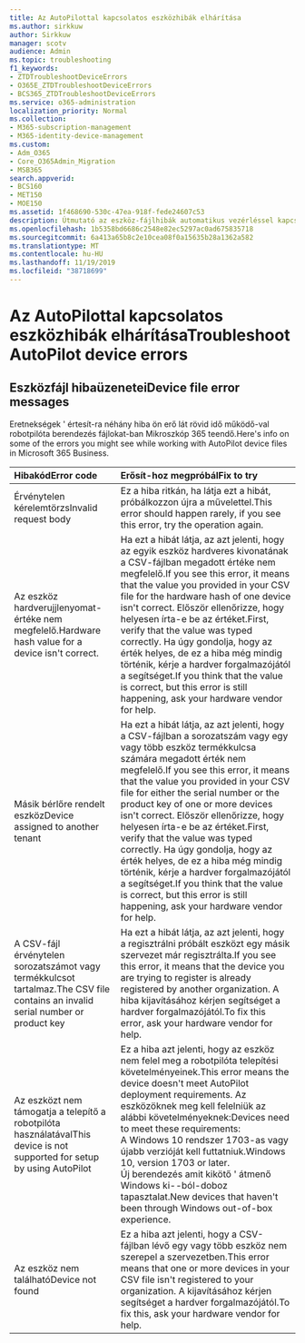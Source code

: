 ```yaml
---
title: Az AutoPilottal kapcsolatos eszközhibák elhárítása
ms.author: sirkkuw
author: Sirkkuw
manager: scotv
audience: Admin
ms.topic: troubleshooting
f1_keywords:
- ZTDTroubleshootDeviceErrors
- O365E_ZTDTroubleshootDeviceErrors
- BCS365_ZTDTroubleshootDeviceErrors
ms.service: o365-administration
localization_priority: Normal
ms.collection:
- M365-subscription-management
- M365-identity-device-management
ms.custom:
- Adm_O365
- Core_O365Admin_Migration
- MSB365
search.appverid:
- BCS160
- MET150
- MOE150
ms.assetid: 1f468690-530c-47ea-918f-fede24607c53
description: Útmutató az eszköz-fájlhibák automatikus vezérléssel kapcsolatos hibaelhárításához.
ms.openlocfilehash: 1b5358bd6686c2548e82ec5297ac0ad675835718
ms.sourcegitcommit: 6a413a65b8c2e10cea08f0a15635b28a1362a582
ms.translationtype: MT
ms.contentlocale: hu-HU
ms.lasthandoff: 11/19/2019
ms.locfileid: "38718699"
---
```

# <a name="troubleshoot-autopilot-device-errors"></a><span data-ttu-id="782d2-103">Az AutoPilottal kapcsolatos eszközhibák elhárítása</span><span class="sxs-lookup"><span data-stu-id="782d2-103">Troubleshoot AutoPilot device errors</span></span>

## <a name="device-file-error-messages"></a><span data-ttu-id="782d2-104">Eszközfájl hibaüzenetei</span><span class="sxs-lookup"><span data-stu-id="782d2-104">Device file error messages</span></span>

<span data-ttu-id="782d2-105">Eretnekségek ' értesít-ra néhány hiba ön erő lát rövid idő működő-val robotpilóta berendezés fájlokat-ban Mikroszkóp 365 teendő.</span><span class="sxs-lookup"><span data-stu-id="782d2-105">Here's info on some of the errors you might see while working with AutoPilot device files in Microsoft 365 Business.</span></span> 
  
|<span data-ttu-id="782d2-106">**Hibakód**</span><span class="sxs-lookup"><span data-stu-id="782d2-106">**Error code**</span></span>|<span data-ttu-id="782d2-107">**Erősít-hoz megpróbál**</span><span class="sxs-lookup"><span data-stu-id="782d2-107">**Fix to try**</span></span>|
|:-----|:-----|
|<span data-ttu-id="782d2-108">Érvénytelen kérelemtörzs</span><span class="sxs-lookup"><span data-stu-id="782d2-108">Invalid request body</span></span>  <br/> |<span data-ttu-id="782d2-109">Ez a hiba ritkán, ha látja ezt a hibát, próbálkozzon újra a művelettel.</span><span class="sxs-lookup"><span data-stu-id="782d2-109">This error should happen rarely, if you see this error, try the operation again.</span></span>  <br/> |
|<span data-ttu-id="782d2-110">Az eszköz hardverujjlenyomat-értéke nem megfelelő.</span><span class="sxs-lookup"><span data-stu-id="782d2-110">Hardware hash value for a device isn't correct.</span></span>  <br/> |<span data-ttu-id="782d2-111">Ha ezt a hibát látja, az azt jelenti, hogy az egyik eszköz hardveres kivonatának a CSV-fájlban megadott értéke nem megfelelő.</span><span class="sxs-lookup"><span data-stu-id="782d2-111">If you see this error, it means that the value you provided in your CSV file for the hardware hash of one device isn't correct.</span></span> <span data-ttu-id="782d2-112">Először ellenőrizze, hogy helyesen írta-e be az értéket.</span><span class="sxs-lookup"><span data-stu-id="782d2-112">First, verify that the value was typed correctly.</span></span> <span data-ttu-id="782d2-113">Ha úgy gondolja, hogy az érték helyes, de ez a hiba még mindig történik, kérje a hardver forgalmazójától a segítséget.</span><span class="sxs-lookup"><span data-stu-id="782d2-113">If you think that the value is correct, but this error is still happening, ask your hardware vendor for help.</span></span>  <br/> |
|<span data-ttu-id="782d2-114">Másik bérlőre rendelt eszköz</span><span class="sxs-lookup"><span data-stu-id="782d2-114">Device assigned to another tenant</span></span>  <br/> |<span data-ttu-id="782d2-115">Ha ezt a hibát látja, az azt jelenti, hogy a CSV-fájlban a sorozatszám vagy egy vagy több eszköz termékkulcsa számára megadott érték nem megfelelő.</span><span class="sxs-lookup"><span data-stu-id="782d2-115">If you see this error, it means that the value you provided in your CSV file for either the serial number or the product key of one or more devices isn't correct.</span></span> <span data-ttu-id="782d2-116">Először ellenőrizze, hogy helyesen írta-e be az értéket.</span><span class="sxs-lookup"><span data-stu-id="782d2-116">First, verify that the value was typed correctly.</span></span> <span data-ttu-id="782d2-117">Ha úgy gondolja, hogy az érték helyes, de ez a hiba még mindig történik, kérje a hardver forgalmazójától a segítséget.</span><span class="sxs-lookup"><span data-stu-id="782d2-117">If you think that the value is correct, but this error is still happening, ask your hardware vendor for help.</span></span>  <br/> |
|<span data-ttu-id="782d2-118">A CSV-fájl érvénytelen sorozatszámot vagy termékkulcsot tartalmaz.</span><span class="sxs-lookup"><span data-stu-id="782d2-118">The CSV file contains an invalid serial number or product key</span></span>  <br/> |<span data-ttu-id="782d2-119">Ha ezt a hibát látja, az azt jelenti, hogy a regisztrálni próbált eszközt egy másik szervezet már regisztrálta.</span><span class="sxs-lookup"><span data-stu-id="782d2-119">If you see this error, it means that the device you are trying to register is already registered by another organization.</span></span> <span data-ttu-id="782d2-120">A hiba kijavításához kérjen segítséget a hardver forgalmazójától.</span><span class="sxs-lookup"><span data-stu-id="782d2-120">To fix this error, ask your hardware vendor for help.</span></span>  <br/> |
|<span data-ttu-id="782d2-121">Az eszközt nem támogatja a telepítő a robotpilóta használatával</span><span class="sxs-lookup"><span data-stu-id="782d2-121">This device is not supported for setup by using AutoPilot</span></span>  <br/> | <span data-ttu-id="782d2-122">Ez a hiba azt jelenti, hogy az eszköz nem felel meg a robotpilóta telepítési követelményeinek.</span><span class="sxs-lookup"><span data-stu-id="782d2-122">This error means the device doesn't meet AutoPilot deployment requirements.</span></span> <span data-ttu-id="782d2-123">Az eszközöknek meg kell felelniük az alábbi követelményeknek:</span><span class="sxs-lookup"><span data-stu-id="782d2-123">Devices need to meet these requirements:</span></span>  <br/>  <span data-ttu-id="782d2-124">A Windows 10 rendszer 1703-as vagy újabb verzióját kell futtatniuk.</span><span class="sxs-lookup"><span data-stu-id="782d2-124">Windows 10, version 1703 or later.</span></span>  <br/>  <span data-ttu-id="782d2-125">Új berendezés amit kikötő ' átmenő Windows ki--ból-doboz tapasztalat.</span><span class="sxs-lookup"><span data-stu-id="782d2-125">New devices that haven't been through Windows out-of-box experience.</span></span>  <br/> |
|<span data-ttu-id="782d2-126">Az eszköz nem található</span><span class="sxs-lookup"><span data-stu-id="782d2-126">Device not found</span></span>  <br/> |<span data-ttu-id="782d2-127">Ez a hiba azt jelenti, hogy a CSV-fájlban lévő egy vagy több eszköz nem szerepel a szervezetben.</span><span class="sxs-lookup"><span data-stu-id="782d2-127">This error means that one or more devices in your CSV file isn't registered to your organization.</span></span> <span data-ttu-id="782d2-128">A kijavításához kérjen segítséget a hardver forgalmazójától.</span><span class="sxs-lookup"><span data-stu-id="782d2-128">To fix this, ask your hardware vendor for help.</span></span>  <br/> |
